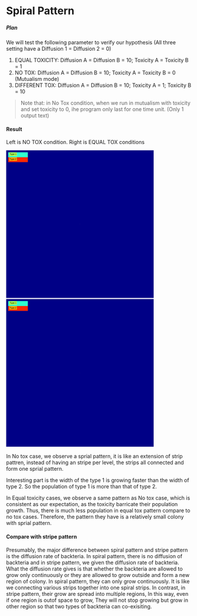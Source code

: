 # Spiral Pattern
##### Plan

We will test the following parameter to verify our hypothesis (All three setting have a Diffusion 1 = Diffusion 2 = 0)

1. EQUAL TOXICITY: Diffusion A = Diffusion B = 10; Toxicity A = Toxicity B = 1
2. NO TOX: Diffusion A = Diffusion B = 10; Toxicity A = Toxicity B = 0 (Mutualism mode)
3. DIFFERENT TOX: Diffusion A = Diffusion B = 10; Toxicity A = 1; Toxicity B = 10

> Note that: in No Tox condition, when we run in mutualism with toxicity and set toxicity to 0, ihe program only last for one time unit. (Only 1 output text)

#### Result
Left is NO TOX condition. Right is EQUAL TOX conditions
<p float="center">
  <img src="./src/fig/notox.gif" width="400" />
  <img src="./src/fig/eqtox.gif" width="400" /> 
</p>

In No tox case, we observe a sprial pattern, it is like an extension of strip pattren, instead of having an stripe per level, the strips all connected and form one sprial pattern. 

Interesting part is the width of the type 1 is growing faster than the width of type 2. So the population of type 1 is more than that of type 2.

In Equal toxicity cases, we observe a same pattern as No tox case, which is consistent as our expectation, as the toxicity barricate their population growth. Thus, there is much less population in equal tox pattern compare to no tox cases. Therefore, the pattern they have is a relatively small colony with sprial pattern.

#### Compare with stripe pattern

Presumably, the major difference between spiral pattern and stripe pattern is the diffusion rate of backteria. In spiral pattern, there is no diffusion of backteria and in stripe pattern, we given the diffusion rate of backteria. What the diffusion rate gives is that whether the backteria are allowed to grow only continuously or they are allowed to grow outside and form a new region of colony. In spiral pattern, they can only grow continuously. It is like we connecting various strips together into one spiral strips. In contrast, in stripe pattern, their grow are spread into multiple regions, In this way, even if one region is outof space to grow, They will not stop growing but grow in other region so that two types of backteria can co-exisiting.